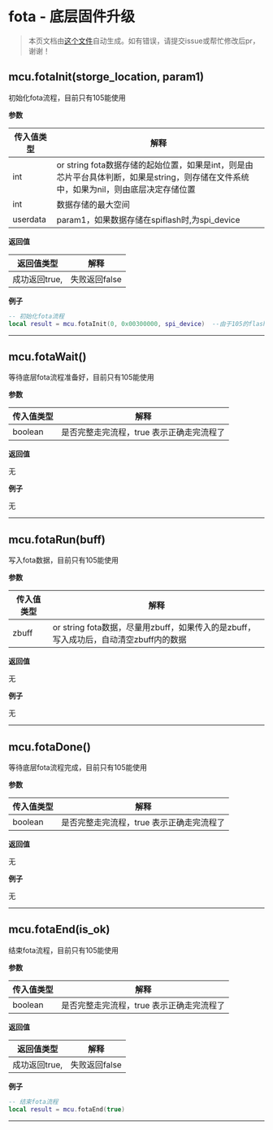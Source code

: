 # fota - 底层固件升级

> 本页文档由[这个文件](https://gitee.com/openLuat/LuatOS/tree/master/luat/modules/luat_lib_fota.c)自动生成。如有错误，请提交issue或帮忙修改后pr，谢谢！

## mcu.fotaInit(storge_location, param1)

初始化fota流程，目前只有105能使用

**参数**

|传入值类型|解释|
|-|-|
|int|or string fota数据存储的起始位置，如果是int，则是由芯片平台具体判断，如果是string，则存储在文件系统中，如果为nil，则由底层决定存储位置|
|int|数据存储的最大空间|
|userdata|param1，如果数据存储在spiflash时,为spi_device|

**返回值**

|返回值类型|解释|
|-|-|
|成功返回true,|失败返回false|

**例子**

```lua
-- 初始化fota流程
local result = mcu.fotaInit(0, 0x00300000, spi_device)	--由于105的flash从0x01000000开始，所以0就是外部spiflash

```

---

## mcu.fotaWait()

等待底层fota流程准备好，目前只有105能使用

**参数**

|传入值类型|解释|
|-|-|
|boolean|是否完整走完流程，true 表示正确走完流程了|

**返回值**

无

**例子**

无

---

## mcu.fotaRun(buff)

写入fota数据，目前只有105能使用

**参数**

|传入值类型|解释|
|-|-|
|zbuff|or string fota数据，尽量用zbuff，如果传入的是zbuff，写入成功后，自动清空zbuff内的数据|

**返回值**

无

**例子**

无

---

## mcu.fotaDone()

等待底层fota流程完成，目前只有105能使用

**参数**

|传入值类型|解释|
|-|-|
|boolean|是否完整走完流程，true 表示正确走完流程了|

**返回值**

无

**例子**

无

---

## mcu.fotaEnd(is_ok)

结束fota流程，目前只有105能使用

**参数**

|传入值类型|解释|
|-|-|
|boolean|是否完整走完流程，true 表示正确走完流程了|

**返回值**

|返回值类型|解释|
|-|-|
|成功返回true,|失败返回false|

**例子**

```lua
-- 结束fota流程
local result = mcu.fotaEnd(true)

```

---

